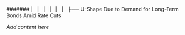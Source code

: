 ####### |   |   |   |   |   |   ├── U-Shape Due to Demand for Long-Term Bonds Amid Rate Cuts

*Add content here*